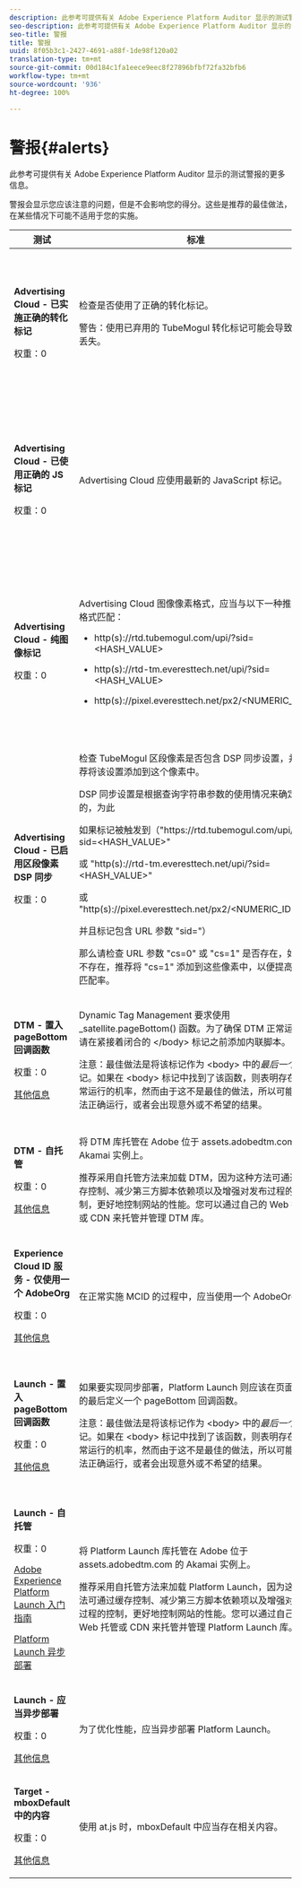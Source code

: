 ```yaml
---
description: 此参考可提供有关 Adobe Experience Platform Auditor 显示的测试警报的更多信息。
seo-description: 此参考可提供有关 Adobe Experience Platform Auditor 显示的测试警报的更多信息。
seo-title: 警报
title: 警报
uuid: 8f05b3c1-2427-4691-a88f-1de98f120a02
translation-type: tm+mt
source-git-commit: 00d184c1fa1eece9eec8f27896bfbf72fa32bfb6
workflow-type: tm+mt
source-wordcount: '936'
ht-degree: 100%

---
```



# 警报{#alerts}

此参考可提供有关 Adobe Experience Platform Auditor 显示的测试警报的更多信息。

警报会显示您应该注意的问题，但是不会影响您的得分。这些是推荐的最佳做法，在某些情况下可能不适用于您的实施。

<table id="table_031432C9BB804A6F90E7FF572739E169"> 
 <thead> 
  <tr> 
   <th colname="col1" class="entry"> 测试 </th> 
   <th colname="col2" class="entry"> 标准 </th> 
   <th colname="col3" class="entry"> 推荐 </th> 
  </tr>
 </thead>
 <tbody> 
  <tr> 
   <td colname="col1"> 
    <!--
      1.0.1 
    --> <p><b>Advertising Cloud - 已实施正确的转化标记</b> </p> <p>权重：0 </p> </td> 
   <td colname="col2"> <p>检查是否使用了正确的转化标记。 </p> <p> <p>警告：使用已弃用的 TubeMogul 转化标记可能会导致数据丢失。 </p> </p> </td> 
   <td colname="col3"> <p>将您的转化像素升级为新的 Advertising Cloud 纯图像转化标记。 </p> <p>使用 Adobe Experience Platform Launch 的 Advertising Cloud Extension，可以非常轻松地实现这一目标。 </p> </td> 
  </tr> 
  <tr> 
   <td colname="col1"> 
    <!--
      1.0.1 
    --> <p><b>Advertising Cloud - 已使用正确的 JS 标记</b> </p> <p>权重：0 </p> </td> 
   <td colname="col2"> <p>Advertising Cloud 应使用最新的 JavaScript 标记。 </p> </td> 
   <td colname="col3"> <p>将 Advertising Cloud JavaScript 升级到最新版本。使用已弃用的 JavaScript 版本可能会导致功能丧失。 </p> <p>通过使用 Platform Launch 的 Advertising Cloud Extension，可以更轻松地实现这一目标。 </p> </td> 
  </tr> 
  <tr> 
   <td colname="col1"> 
    <!--
      1.0.1 
    --> <p><b>Advertising Cloud - 纯图像标记</b> </p> <p>权重：0 </p> </td> 
   <td colname="col2"> <p>Advertising Cloud 图像像素格式，应当与以下一种推荐的格式匹配： </p> <p> 
     <ul id="ul_D85BE9C8A8654DE890E1A814E3573D86"> 
      <li id="li_E2AEDD76AC7044E8AD6AE8375858D198"> <p><span class="codeph"> http(s)://rtd.tubemogul.com/upi/?sid=&lt;HASH_VALUE&gt;</span> </p> </li> 
      <li id="li_1EEFA03516BF445294B5EC5DED891758"> <p><span class="codeph"> http(s)://rtd-tm.everesttech.net/upi/?sid=&lt;HASH_VALUE&gt;</span> </p> </li> 
      <li id="li_F72206B142214217BDD34356D2F3D8AD"> <p><span class="codeph"> http(s)://pixel.everesttech.net/px2/&lt;NUMERIC_ID&gt;?</span> </p> </li> 
     </ul> </p> </td> 
   <td colname="col3"> <p>将您的 Advertising Cloud 像素升级为新的 Advertising Cloud 纯图像标记，这可以确保您能够充分利用 Advertising Cloud 的完整功能。 </p> <p>使用 Platform Launch 的 Advertising Cloud Extension，可以非常轻松地实现这一目标。 </p> </td> 
  </tr> 
  <tr> 
   <td colname="col1"> 
    <!--
      1.0.1 
    --> <p><b>Advertising Cloud - 已启用区段像素 DSP 同步</b> </p> <p>权重：0 </p> </td> 
   <td colname="col2"> <p>检查 TubeMogul 区段像素是否包含 DSP 同步设置，并推荐将该设置添加到这个像素中。 </p> <p>DSP 同步设置是根据查询字符串参数的使用情况来确定的，为此 </p> <p>如果标记被触发到<span class="codeph">（"https://rtd.tubemogul.com/upi/?sid=&lt;HASH_VALUE&gt;"</span> </p> <p> 或<span class="codeph"> "http(s)://rtd-tm.everesttech.net/upi/?sid=&lt;HASH_VALUE&gt;"</span> </p> <p> 或<span class="codeph"> "http(s)://pixel.everesttech.net/px2/&lt;NUMERIC_ID&gt;?"</span> </p> <p>并且标记包含 URL 参数 <span class="codeph">"sid="）</span> </p> <p>那么请检查 URL 参数 <span class="codeph">"cs=0"</span> 或 <span class="codeph">"cs=1"</span> 是否存在，如果不存在，推荐将 <span class="codeph">"cs=1"</span> 添加到这些像素中，以便提高受众匹配率。 </p> </td> 
   <td colname="col3"> <p> 将 URL 参数 <span class="codeph">"cs=1"</span> 添加到您的 Advertising Cloud 像素中，以便可以实现 DSP 同步，从而增加受众匹配率。 </p> <p>使用 Platform Launch 的 Advertising Cloud Extension，可以非常轻松地实现这一目标。 </p> </td> 
  </tr> 
  <tr> 
   <td colname="col1"> 
    <!--
      CAce6db25bc8c443409f0fcc5ac9d622c3 
    --> <p><b>DTM - 置入 pageBottom 回调函数</b> </p> <p>权重：0 </p> <p><a href="https://docs.adobe.com/content/help/zh-Hans/dtm/using/client-side/t-add-header-fooder-code.html" format="html" scope="external"> 其他信息</a> </p> 
    <!--
      TEa9df69942f404055a64262889c8b21d3 
    --> </td> 
   <td colname="col2"> <p>Dynamic Tag Management 要求使用 <span class="codeph">_satellite.pageBottom()</span> 函数。为了确保 DTM 正常运行，请在紧接着闭合的 <span class="codeph">&lt;/body&gt;</span> 标记之前添加内联脚本。 </p> <p> <p>注意：最佳做法是将该标记作为 <span class="codeph">&lt;body&gt;</span> 中的<i>最后一个</i>标记。如果在 <span class="codeph">&lt;body&gt;</span> 标记中找到了该函数，则表明存在正常运行的机率，然而由于这不是最佳的做法，所以可能会无法正确运行，或者会出现意外或不希望的结果。 </p> </p> </td> 
   <td colname="col3"> <p>为了确保 DTM 正常运行，请在紧接着闭合的 <span class="codeph">&lt;/body&gt;</span> 标记之前添加内联脚本。 </p> </td> 
  </tr> 
  <tr> 
   <td colname="col1"> 
    <!--
      1.0.1 
    --> <p><b>DTM - 自托管</b> </p> <p>权重：0 </p> <p><a href="https://docs.adobe.com/content/help/zh-Hans/dtm/using/client-side/client-side-information.html" format="html" scope="external"> 其他信息</a> </p> </td> 
   <td colname="col2"> <p> 将 DTM 库托管在 Adobe 位于 <span class="filepath">assets.adobedtm.com</span> 的 Akamai 实例上。 </p> <p> 推荐采用自托管方法来加载 DTM，因为这种方法可通过缓存控制、减少第三方脚本依赖项以及增强对发布过程的控制，更好地控制网站的性能。您可以通过自己的 Web 托管或 CDN 来托管并管理 DTM 库。 </p> </td> 
   <td colname="col3"> <p>推荐采用自托管方法在页面上加载 DTM。尽管通过 Akamai CDN 来托管 DTM 的方法适用于大多数情况，但是，自托管方法可提升页面性能。 </p> </td> 
  </tr> 
  <tr> 
   <td colname="col1"> 
    <!--
      1.0.1 
    --> <p><b> Experience Cloud ID 服务 - 仅使用一个 AdobeOrg</b> </p> <p>权重：0 </p> <p><a href="https://docs.adobe.com/content/help/zh-Hans/id-service/using/intro/id-request.html" format="html" scope="external"> 其他信息</a> </p> </td> 
   <td colname="col2"> <p>在正常实施 MCID 的过程中，应当使用一个 AdobeOrg。 </p> </td> 
   <td colname="col3"> <p>验证这项实施中是否存在多个 AdobeOrg ID。 </p> </td> 
  </tr> 
  <tr> 
   <td colname="col1"> 
    <!--
      1.0.5 
    --> <p><b>Launch - 置入 pageBottom 回调函数</b> </p> <p>权重：0 </p> <p><a href="https://adobe.com/go/launch_help_get_started" format="https" scope="external"> 其他信息</a> </p> 
    <!--
      TE48c499b022f545c5bccc6f8bde169685 
    --> </td> 
   <td colname="col2"> <p>如果要实现同步部署，Platform Launch 则应该在页面正文的最后定义一个 <span class="codeph">pageBottom</span> 回调函数。 </p> <p> <p>注意：最佳做法是将该标记作为 <span class="codeph">&lt;body&gt;</span> 中的<i>最后一个</i>标记。如果在 <span class="codeph">&lt;body&gt;</span> 标记中找到了该函数，则表明存在正常运行的机率，然而由于这不是最佳的做法，所以可能会无法正确运行，或者会出现意外或不希望的结果。 </p> </p> </td> 
   <td colname="col3"> <p>Platform Launch 要求使用 <span class="codeph">_satellite.pageBottom()</span> 函数才能进行同步部署。为了确保 Platform Launch 正常运行，应在紧接着闭合的 <span class="codeph">&lt;/body&gt;</span> 标记之前添加内联脚本。 </p> </td> 
  </tr> 
  <tr> 
   <td colname="col1"> 
    <!--
      1.0.1 
    --> <p><b>Launch - 自托管</b> </p> <p>权重：0 </p> <p><a href="https://adobe.com/go/launch_help_get_started" format="https" scope="external">Adobe Experience Platform Launch 入门指南</a> </p> <p><a href="https://docs.adobe.com/content/help/zh-Hans/launch/using/reference/client-side-info/asynchronous-deployment.html" format="https" scope="external">Platform Launch 异步部署</a> </p> </td> 
   <td colname="col2"> <p>将 Platform Launch 库托管在 Adobe 位于 <span class="filepath">assets.adobedtm.com</span> 的 Akamai 实例上。 </p> <p>推荐采用自托管方法来加载 Platform Launch，因为这种方法可通过缓存控制、减少第三方脚本依赖项以及增强对发布过程的控制，更好地控制网站的性能。您可以通过自己的 Web 托管或 CDN 来托管并管理 Platform Launch 库。 </p> </td> 
   <td colname="col3"> <p>尽管通过 Akamai CDN 来托管 Platform Launch 的方法适用于大多数情况，但是，推荐实施自托管方法以作为提升页面性能的第一步。 </p> </td> 
  </tr> 
  <tr> 
   <td colname="col1"> 
    <!--
      1.0.1 
    --> <p><b>Launch - 应当异步部署</b> </p> <p>权重：0 </p> <p><a href="https://adobe.com/go/launch_help_get_started" format="https" scope="external"> 其他信息</a> </p> </td> 
   <td colname="col2"> <p>为了优化性能，应当异步部署 Platform Launch。 </p> </td> 
   <td colname="col3"> <p>将异步参数纳入内联脚本，以确保正确实施 Platform Launch 的异步部署。 </p> </td> 
  </tr> 
  <tr> 
   <td colname="col1"> 
    <!--
      1.0.1 
    --> <p><b> Target - mboxDefault 中的内容</b> </p> <p>权重：0 </p> <p><a href="https://docs.adobe.com/content/help/zh-Hans/target/using/implement-target/implementing-target.html" format="html" scope="external"> 其他信息</a> </p> </td> 
   <td colname="col2"> <p> 使用 at.js 时，mboxDefault 中应当存在相关内容。 </p> </td> 
   <td colname="col3"> <p>验证内容是否可用。 </p> </td> 
  </tr> 
 </tbody> 
</table>

